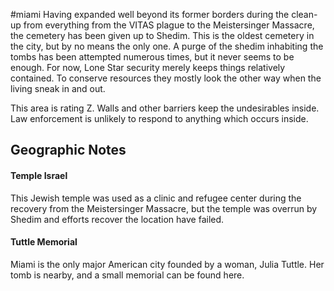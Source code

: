 #miami
Having expanded well beyond its former borders during the clean-up from everything from the VITAS plague to the Meistersinger Massacre, the cemetery has been given up to Shedim. This is the oldest cemetery in the city, but by no means the only one. A purge of the shedim inhabiting the tombs has been attempted numerous times, but it never seems to be enough. For now, Lone Star security merely keeps things relatively contained. To conserve resources they mostly look the other way when the living sneak in and out.   
  
This area is rating Z. Walls and other barriers keep the undesirables inside. Law enforcement is unlikely to respond to anything which occurs inside.

## Geographic Notes

#### Temple Israel

This Jewish temple was used as a clinic and refugee center during the recovery from the Meistersinger Massacre, but the temple was overrun by Shedim and efforts recover the location have failed.

#### Tuttle Memorial

Miami is the only major American city founded by a woman, Julia Tuttle. Her tomb is nearby, and a small memorial can be found here.